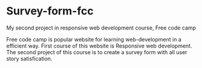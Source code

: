 # Survey-form-fcc

My second project in responsive web development course, Free code camp

Free code camp is popular website for learning web-development in a efficient way. First course of this website is Responsive web development. The second project of this course is to create a survey form with all user story satisfication.
